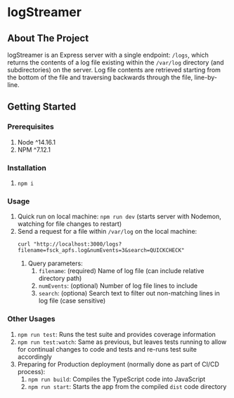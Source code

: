 # logStreamer

## About The Project

logStreamer is an Express server with a single endpoint: `/logs`, which returns the contents of a log file existing within the `/var/log` directory (and subdirectories) on the server. Log file contents are retrieved starting from the bottom of the file and traversing backwards through the file, line-by-line.

## Getting Started

### Prerequisites

1. Node ^14.16.1
1. NPM ^7.12.1

### Installation

1. `npm i`

### Usage

1. Quick run on local machine: `npm run dev` (starts server with Nodemon, watching for file changes to restart)
1. Send a request for a file within `/var/log` on the local machine:
   ```shell
   curl "http://localhost:3000/logs?filename=fsck_apfs.log&numEvents=3&search=QUICKCHECK"
   ```
   1. Query parameters:
      1. `filename`: (required) Name of log file (can include relative directory path)
      2. `numEvents`: (optional) Number of log file lines to include
      3. `search`: (optiona) Search text to filter out non-matching lines in log file (case sensitive)

### Other Usages

1. `npm run test`: Runs the test suite and provides coverage information
1. `npm run test:watch`: Same as previous, but leaves tests running to allow for continual changes to code and tests and re-runs test suite accordingly
1. Preparing for Production deployment (normally done as part of CI/CD process):
   1. `npm run build`: Compiles the TypeScript code into JavaScript
   1. `npm run start`: Starts the app from the compiled `dist` code directory
